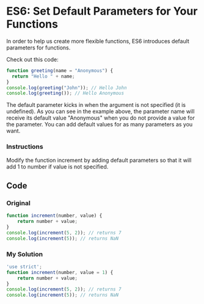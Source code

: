 # ES6: Set Default Parameters for Your Functions

In order to help us create more flexible functions, ES6 introduces default parameters for functions.

Check out this code:

```javascript
function greeting(name = "Anonymous") {
  return "Hello " + name;
}
console.log(greeting("John")); // Hello John
console.log(greeting()); // Hello Anonymous
```
The default parameter kicks in when the argument is not specified (it is undefined). As you can see in the example above, the parameter name will receive its default value "Anonymous" when you do not provide a value for the parameter. You can add default values for as many parameters as you want.

### Instructions

Modify the function increment by adding default parameters so that it will add 1 to number if value is not specified.

## Code

### Original

```javascript
function increment(number, value) {
    return number + value;
}
console.log(increment(5, 2)); // returns 7
console.log(increment(5)); // returns NaN
```
###  My Solution

```javascript
'use strict';
function increment(number, value = 1) {
    return number + value;
}
console.log(increment(5, 2)); // returns 7
console.log(increment(5)); // returns NaN
```

